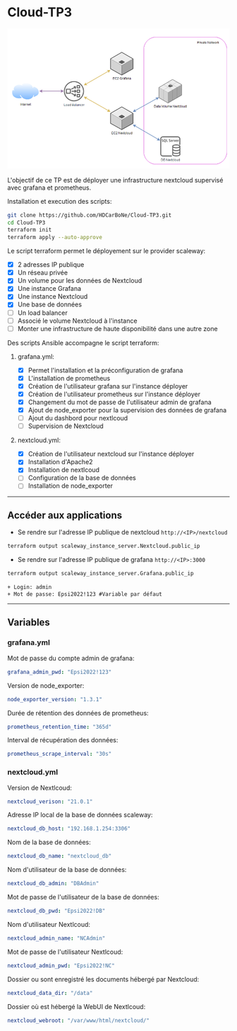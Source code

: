 # Cloud-TP3

![](./schéma.png)

L'objectif de ce TP est de déployer une infrastructure nextcloud supervisé avec grafana et prometheus.

Installation et execution des scripts:

```bash
git clone https://github.com/HDCarBoNe/Cloud-TP3.git
cd Cloud-TP3
terraform init
terraform apply --auto-approve
```

Le script terraform permet le déployement sur le provider scaleway:
- [x] 2 adresses IP publique
- [x] Un réseau privée
- [x] Un volume pour les données de Nextcloud
- [x] Une instance Grafana
- [x] Une instance Nextcloud
- [x] Une base de données
- [ ] Un load balancer
- [ ] Associé le volume Nextcloud à l'instance
- [ ] Monter une infrastructure de haute disponibilité dans une autre zone

Des scripts Ansible accompagne le script terraform:

1. grafana.yml:
    
    - [x] Permet l'installation et la préconfiguration de grafana
    - [x] L'installation de prometheus
    - [x] Création de l'utilisateur grafana sur l'instance déployer
    - [x] Création de l'utilisateur prometheus sur l'instance déployer
    - [x] Changement du mot de passe de l'utilisateur admin de grafana
    - [x] Ajout de node_exporter pour la supervision des données de grafana
    - [ ] Ajout du dashbord pour nextlcoud
    - [ ] Supervision de Nextcloud
2. nextcloud.yml:
    
    - [x] Création de l'utilisateur nextcloud sur l'instance déployer
    - [x] Installation d'Apache2
    - [x] Installation de nextlcoud  
    - [ ] Configuration de la base de données 
    - [ ] Installation de node_exporter

---
## Accéder aux applications

- Se rendre sur l'adresse IP publique de nextcloud `http://<IP>/nextcloud`
```bash
terraform output scaleway_instance_server.Nextcloud.public_ip
```

- Se rendre sur l'adresse IP publique de grafana `http://<IP>:3000`
```bash
terraform output scaleway_instance_server.Grafana.public_ip
```
    + Login: admin
    + Mot de passe: Epsi2022!123 #Variable par défaut

---

## Variables

### grafana.yml

Mot de passe du compte admin de grafana:
```yml
grafana_admin_pwd: "Epsi2022!123"
```

Version de node_exporter:
```yml
node_exporter_version: "1.3.1"
```

Durée de rétention des données de prometheus:
```yml
prometheus_retention_time: "365d"
```

Interval de récupération des données:
```yml
prometheus_scrape_interval: "30s"
```

### nextcloud.yml

Version de Nextlcoud:
```yml
nextcloud_verison: "21.0.1"
```

Adresse IP local de la base de données scaleway:
```yml
nextcloud_db_host: "192.168.1.254:3306"
```

Nom de la base de données:
```yml
nextcloud_db_name: "nextcloud_db"
```

Nom d'utilisateur de la base de données:
```yml
nextcloud_db_admin: "DBAdmin"
```

Mot de passe de l'utilisateur de la base de données:
```yml
nextcloud_db_pwd: "Epsi2022!DB"
```

Nom d'utilisateur Nextlcoud:
```yml
nextcloud_admin_name: "NCAdmin"
```

Mot de passe de l'utilisateur Nextlcoud:
```yml
nextcloud_admin_pwd: "Epsi2022!NC"
```

Dossier ou sont enregistré les documents hébergé par Nextcloud:
```yml
nextcloud_data_dir: "/data"
```

Dossier où est hébergé la WebUI de Nextlcoud:
```yml
nextcloud_webroot: "/var/www/html/nextcloud/"
```